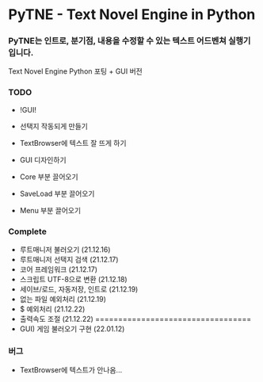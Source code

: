 # PyTNE - Text Novel Engine in Python
### PyTNE는 인트로, 분기점, 내용을 수정할 수 있는 텍스트 어드벤쳐 실행기입니다.
Text Novel Engine Python 포팅 + GUI 버전

### TODO
- !GUI!
- 선택지 작동되게 만들기
- TextBrowser에 텍스트 잘 뜨게 하기

- GUI 디자인하기
- Core 부분 끌어오기
- SaveLoad 부분 끌어오기
- Menu 부분 끌어오기

### Complete
- 루트매니저 불러오기 (21.12.16)
- 루트매니저 선택지 검색 (21.12.17)
- 코어 프레임워크 (21.12.17)
- 스크립트 UTF-8으로 변환 (21.12.18)
- 세이브/로드, 자동저장, 인트로 (21.12.19)
- 없는 파일 예외처리 (21.12.19)
- $ 예외처리 (21.12.22)
- 출력속도 조절 (21.12.22)
==================================
- GUI) 게임 불러오기 구현 (22.01.12)

### 버그
- TextBrowser에 텍스트가 안나옴...

